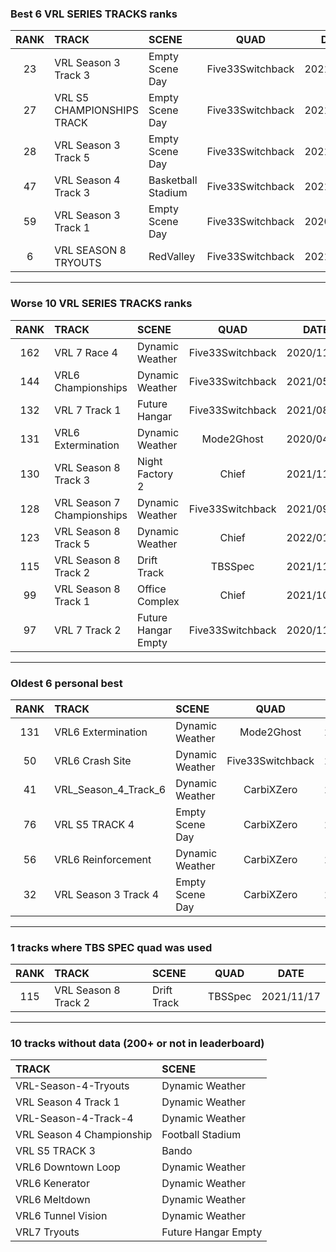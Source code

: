 ### Best 6 VRL SERIES TRACKS ranks
|RANK|TRACK|SCENE|QUAD|DATE|
|:---:|:---|:---|:---:|:---:|
|23|VRL Season 3 Track 3|Empty Scene Day|Five33Switchback|2021/08/10|
|27|VRL S5 CHAMPIONSHIPS TRACK|Empty Scene Day|Five33Switchback|2021/09/11|
|28|VRL Season 3 Track 5|Empty Scene Day|Five33Switchback|2021/05/31|
|47|VRL Season 4 Track 3|Basketball Stadium|Five33Switchback|2021/04/09|
|59|VRL Season 3 Track 1|Empty Scene Day|Five33Switchback|2020/11/30|
|6|VRL SEASON 8 TRYOUTS|RedValley|Five33Switchback|2021/09/10|
---
### Worse 10 VRL SERIES TRACKS ranks
|RANK|TRACK|SCENE|QUAD|DATE|
|:---:|:---|:---|:---:|:---:|
|162|VRL 7 Race 4|Dynamic Weather|Five33Switchback|2020/11/22|
|144|VRL6 Championships|Dynamic Weather|Five33Switchback|2021/05/21|
|132|VRL 7 Track 1|Future Hangar|Five33Switchback|2021/08/18|
|131|VRL6 Extermination|Dynamic Weather|Mode2Ghost|2020/04/06|
|130|VRL Season 8 Track 3|Night Factory 2|Chief|2021/11/29|
|128|VRL Season 7 Championships|Dynamic Weather|Five33Switchback|2021/09/11|
|123|VRL Season 8 Track 5|Dynamic Weather|Chief|2022/01/15|
|115|VRL Season 8 Track 2|Drift Track|TBSSpec|2021/11/17|
|99|VRL Season 8 Track 1|Office Complex|Chief|2021/10/30|
|97|VRL 7 Track 2|Future Hangar Empty|Five33Switchback|2020/11/06|
---
### Oldest 6 personal best
|RANK|TRACK|SCENE|QUAD|DATE|
|:---:|:---|:---|:---:|:---:|
|131|VRL6 Extermination|Dynamic Weather|Mode2Ghost|2020/04/06|
|50|VRL6 Crash Site|Dynamic Weather|Five33Switchback|2020/04/21|
|41|VRL_Season_4_Track_6|Dynamic Weather|CarbiXZero|2020/05/16|
|76|VRL S5 TRACK 4|Empty Scene Day|CarbiXZero|2020/06/02|
|56|VRL6 Reinforcement|Dynamic Weather|CarbiXZero|2020/08/05|
|32|VRL Season 3 Track 4|Empty Scene Day|CarbiXZero|2020/08/23|
---
### 1 tracks where TBS SPEC quad was used
|RANK|TRACK|SCENE|QUAD|DATE|
|:---:|:---|:---|:---:|:---:|
|115|VRL Season 8 Track 2|Drift Track|TBSSpec|2021/11/17|
---
### 10 tracks without data (200+ or not in leaderboard)
|TRACK|SCENE|
|:---|:---|
|VRL-Season-4-Tryouts|Dynamic Weather|
|VRL Season 4 Track 1|Dynamic Weather|
|VRL-Season-4-Track-4|Dynamic Weather|
|VRL Season 4 Championship|Football Stadium|
|VRL S5 TRACK 3|Bando|
|VRL6 Downtown Loop|Dynamic Weather|
|VRL6 Kenerator|Dynamic Weather|
|VRL6 Meltdown|Dynamic Weather|
|VRL6 Tunnel Vision|Dynamic Weather|
|VRL7 Tryouts|Future Hangar Empty|
